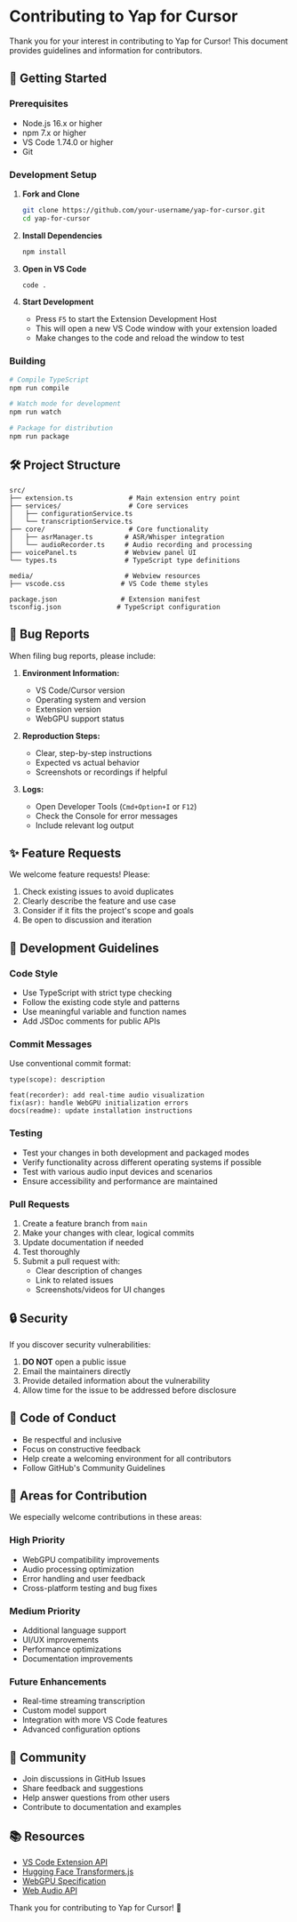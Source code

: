 # Contributing to Yap for Cursor

Thank you for your interest in contributing to Yap for Cursor! This document provides guidelines and information for contributors.

## 🚀 Getting Started

### Prerequisites
- Node.js 16.x or higher
- npm 7.x or higher
- VS Code 1.74.0 or higher
- Git

### Development Setup

1. **Fork and Clone**
   ```bash
   git clone https://github.com/your-username/yap-for-cursor.git
   cd yap-for-cursor
   ```

2. **Install Dependencies**
   ```bash
   npm install
   ```

3. **Open in VS Code**
   ```bash
   code .
   ```

4. **Start Development**
   - Press `F5` to start the Extension Development Host
   - This will open a new VS Code window with your extension loaded
   - Make changes to the code and reload the window to test

### Building

```bash
# Compile TypeScript
npm run compile

# Watch mode for development
npm run watch

# Package for distribution
npm run package
```

## 🛠️ Project Structure

```
src/
├── extension.ts              # Main extension entry point
├── services/                 # Core services
│   ├── configurationService.ts
│   └── transcriptionService.ts
├── core/                     # Core functionality
│   ├── asrManager.ts        # ASR/Whisper integration
│   └── audioRecorder.ts     # Audio recording and processing
├── voicePanel.ts            # Webview panel UI
└── types.ts                 # TypeScript type definitions

media/                       # Webview resources
├── vscode.css              # VS Code theme styles

package.json                # Extension manifest
tsconfig.json              # TypeScript configuration
```

## 🐛 Bug Reports

When filing bug reports, please include:

1. **Environment Information:**
   - VS Code/Cursor version
   - Operating system and version
   - Extension version
   - WebGPU support status

2. **Reproduction Steps:**
   - Clear, step-by-step instructions
   - Expected vs actual behavior
   - Screenshots or recordings if helpful

3. **Logs:**
   - Open Developer Tools (`Cmd+Option+I` or `F12`)
   - Check the Console for error messages
   - Include relevant log output

## ✨ Feature Requests

We welcome feature requests! Please:

1. Check existing issues to avoid duplicates
2. Clearly describe the feature and use case
3. Consider if it fits the project's scope and goals
4. Be open to discussion and iteration

## 🔧 Development Guidelines

### Code Style
- Use TypeScript with strict type checking
- Follow the existing code style and patterns
- Use meaningful variable and function names
- Add JSDoc comments for public APIs

### Commit Messages
Use conventional commit format:
```
type(scope): description

feat(recorder): add real-time audio visualization
fix(asr): handle WebGPU initialization errors
docs(readme): update installation instructions
```

### Testing
- Test your changes in both development and packaged modes
- Verify functionality across different operating systems if possible
- Test with various audio input devices and scenarios
- Ensure accessibility and performance are maintained

### Pull Requests
1. Create a feature branch from `main`
2. Make your changes with clear, logical commits
3. Update documentation if needed
4. Test thoroughly
5. Submit a pull request with:
   - Clear description of changes
   - Link to related issues
   - Screenshots/videos for UI changes

## 🔒 Security

If you discover security vulnerabilities:
1. **DO NOT** open a public issue
2. Email the maintainers directly
3. Provide detailed information about the vulnerability
4. Allow time for the issue to be addressed before disclosure

## 📜 Code of Conduct

- Be respectful and inclusive
- Focus on constructive feedback
- Help create a welcoming environment for all contributors
- Follow GitHub's Community Guidelines

## 🎯 Areas for Contribution

We especially welcome contributions in these areas:

### High Priority
- WebGPU compatibility improvements
- Audio processing optimization
- Error handling and user feedback
- Cross-platform testing and bug fixes

### Medium Priority
- Additional language support
- UI/UX improvements
- Performance optimizations
- Documentation improvements

### Future Enhancements
- Real-time streaming transcription
- Custom model support
- Integration with more VS Code features
- Advanced configuration options

## 🤝 Community

- Join discussions in GitHub Issues
- Share feedback and suggestions
- Help answer questions from other users
- Contribute to documentation and examples

## 📚 Resources

- [VS Code Extension API](https://code.visualstudio.com/api)
- [Hugging Face Transformers.js](https://huggingface.co/docs/transformers.js)
- [WebGPU Specification](https://www.w3.org/TR/webgpu/)
- [Web Audio API](https://developer.mozilla.org/en-US/docs/Web/API/Web_Audio_API)

Thank you for contributing to Yap for Cursor! 🎉
